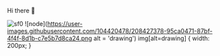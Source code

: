  Hi there 👋
 

![sf0](https://user-images.githubusercontent.com/104420478/208426599-64b46962-257c-4450-9e68-b2e388b2a862.jpg)
![node](https://user-images.githubusercontent.com/104420478/208427378-95ca0471-87bf-4f4f-8d1b-c7e5b7d8ca24.png alt = 'drawing')
img[alt=drawing] { width: 200px; }
